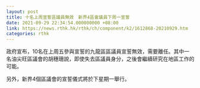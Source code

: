 ```yaml
---
layout: post
title: 十名上周宣誓區議員無效　新界4區會議員下周一宣誓　
date: 2021-09-29 22:34:54.000000000 +08:00
link: https://news.rthk.hk/rthk/ch/component/k2/1612868-20210929.htm
categories: rthk
---
```


政府宣布，10名在上周五參與宣誓的九龍區區議員宣誓無效，需要離任。其中一名油尖旺區議會的胡穗珊說，即使失去區議員身分，之後會繼續研究在地區工作的可能。

另外，新界4個區議會的宣誓儀式將於下星期一舉行。
